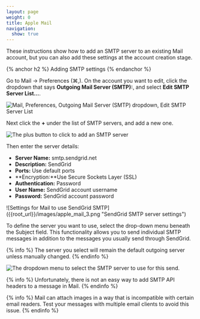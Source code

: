```yaml
---
layout: page
weight: 0
title: Apple Mail
navigation:
  show: true
---
```


These instructions show how to add an SMTP server to an existing Mail account, but you can also add these settings at the account creation stage.

{% anchor h2 %}
Adding SMTP settings 
{% endanchor %}

Go to Mail -\> Preferences (⌘,). On the account you want to edit, click the dropdown that says **Outgoing Mail Server (SMTP):**, and select **Edit SMTP Server List...**.

![Mail, Preferences, Outgoing Mail Server (SMTP) dropdown, Edit SMTP Server List]({{root_url}}/images/apple_mail_1.png "Edit SMTP Server List")

Next click the **+** under the list of SMTP servers, and add a new one.

![The plus button to click to add an SMTP server]({{root_url}}/images/apple_mail_2.png "Add SMTP Server")

Then enter the server details:

-   **Server Name:** smtp.sendgrid.net
-   **Description:** SendGrid
-   **Ports:** Use default ports
-   **Encryption:**Use Secure Sockets Layer (SSL)
-   **Authentication:** Password
-   **User Name:** SendGrid account username
-   **Password:** SendGrid account password

</p>
![Settings for Mail to use SendGrid SMTP]({{root_url}}/images/apple_mail_3.png "SendGrid SMTP server settings")

To define the server you want to use, select the drop-down menu beneath the Subject field. This functionality allows you to send individual SMTP messages in addition to the messages you usually send through SendGrid.

{% info %}
The server you select will remain the default outgoing server unless manually changed.
{% endinfo %}

![The dropdown menu to select the SMTP server to use for this send.]({{root_url}}/images/apple_mail_4.png "SMTP server dropdown")

{% info %}
Unfortunately, there is not an easy way to add SMTP API headers to a message in Mail. 
{% endinfo %}

{% info %}
Mail can attach images in a way that is incompatible with certain email readers. Test your messages with multiple email clients to avoid this issue.
{% endinfo %}
